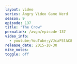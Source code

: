 ```yaml
---
layout: video
series: Angry Video Game Nerd
season: 9
episode: 137
title: "The Crow"
permalink: /avgn/episode-137
video_info:
  - youtube;YouTube;yVJcaP5lAC8
release_date: 2015-10-30
mike_notes:
toggle: off
---
```

